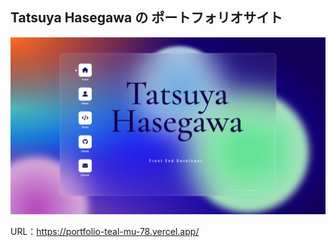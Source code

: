 ## Tatsuya Hasegawa の ポートフォリオサイト


![](https://github.com/hasegawa2073/portfolio/blob/main/public/mainVisual.png)

URL：https://portfolio-teal-mu-78.vercel.app/
